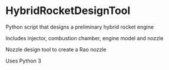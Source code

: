 # HybridRocketDesignTool

Python script that designs a preliminary hybrid rocket engine 

Includes injector, combustion chamber, engine model and nozzle 

Nozzle design tool to create a Rao nozzle 

Uses Python 3
